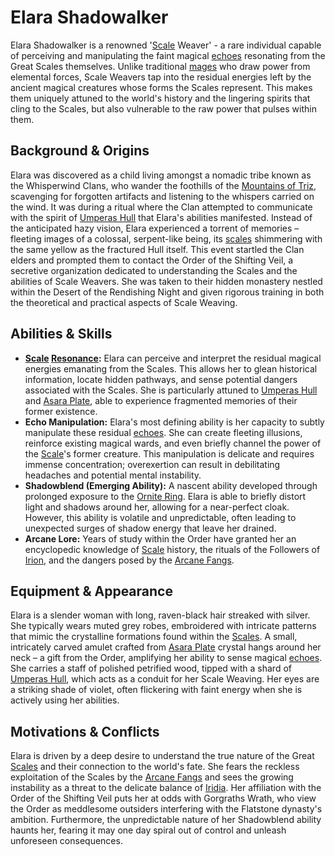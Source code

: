 # Elara Shadowalker

Elara Shadowalker is a renowned '[Scale](/geography/landmark/scale.md) Weaver' - a rare individual capable of perceiving and manipulating the faint magical [echoes](/raw/20250501/soul/echoes.md) resonating from the Great Scales themselves. Unlike traditional [mages](/raw/20250504/mage/mages.md) who draw power from elemental forces, Scale Weavers tap into the residual energies left by the ancient magical creatures whose forms the Scales represent.  This makes them uniquely attuned to the world's history and the lingering spirits that cling to the Scales, but also vulnerable to the raw power that pulses within them.

## Background & Origins

Elara was discovered as a child living amongst a nomadic tribe known as the Whisperwind Clans, who wander the foothills of the [Mountains of Triz](/geography/region/mountains-of-triz.md), scavenging for forgotten artifacts and listening to the whispers carried on the wind.  It was during a ritual where the Clan attempted to communicate with the spirit of [Umperas Hull](/geography/scale/umperas-hull.md) that Elara's abilities manifested.  Instead of the anticipated hazy vision, Elara experienced a torrent of memories – fleeting images of a colossal, serpent-like being, its [scales](/geography/landmark/scale.md) shimmering with the same yellow as the fractured Hull itself. This event startled the Clan elders and prompted them to contact the Order of the Shifting Veil, a secretive organization dedicated to understanding the Scales and the abilities of Scale Weavers.  She was taken to their hidden monastery nestled within the Desert of the Rendishing Night and given rigorous training in both the theoretical and practical aspects of Scale Weaving.

## Abilities & Skills

*   **[Scale](/geography/landmark/scale.md) [Resonance](/raw/20250501/resonance/resonance.md):** Elara can perceive and interpret the residual magical energies emanating from the Scales. This allows her to glean historical information, locate hidden pathways, and sense potential dangers associated with the Scales.  She is particularly attuned to [Umperas Hull](/geography/scale/umperas-hull.md) and [Asara Plate](/geography/scale/asara-plate.md), able to experience fragmented memories of their former existence.
*   **Echo Manipulation:**  Elara's most defining ability is her capacity to subtly manipulate these residual [echoes](/raw/20250501/soul/echoes.md). She can create fleeting illusions, reinforce existing magical wards, and even briefly channel the power of the [Scale](/geography/landmark/scale.md)'s former creature. This manipulation is delicate and requires immense concentration; overexertion can result in debilitating headaches and potential mental instability.
*   **Shadowblend (Emerging Ability):** A nascent ability developed through prolonged exposure to the [Ornite Ring](/geography/scale/ornite-ring.md). Elara is able to briefly distort light and shadows around her, allowing for a near-perfect cloak. However, this ability is volatile and unpredictable, often leading to unexpected surges of shadow energy that leave her drained.
*   **Arcane Lore:** Years of study within the Order have granted her an encyclopedic knowledge of [Scale](/geography/landmark/scale.md) history, the rituals of the Followers of [Irion](/being/deity/irion.md), and the dangers posed by the [Arcane Fangs](/structure/society/factions/arcane-fangs.md).
## Equipment & Appearance

Elara is a slender woman with long, raven-black hair streaked with silver. She typically wears muted grey robes, embroidered with intricate patterns that mimic the crystalline formations found within the [Scales](/geography/landmark/scale.md). A small, intricately carved amulet crafted from [Asara Plate](/geography/scale/asara-plate.md) crystal hangs around her neck – a gift from the Order, amplifying her ability to sense magical [echoes](/raw/20250501/soul/echoes.md). She carries a staff of polished petrified wood, tipped with a shard of [Umperas Hull](/geography/scale/umperas-hull.md), which acts as a conduit for her Scale Weaving.  Her eyes are a striking shade of violet, often flickering with faint energy when she is actively using her abilities.

## Motivations & Conflicts

Elara is driven by a deep desire to understand the true nature of the Great [Scales](/geography/landmark/scale.md) and their connection to the world's fate. She fears the reckless exploitation of the Scales by the [Arcane Fangs](/structure/society/factions/arcane-fangs.md) and sees the growing instability as a threat to the delicate balance of [Iridia](/geography/world/iridia.md).  Her affiliation with the Order of the Shifting Veil puts her at odds with Gorgraths Wrath, who view the Order as meddlesome outsiders interfering with the Flatstone dynasty's ambition. Furthermore, the unpredictable nature of her Shadowblend ability haunts her, fearing it may one day spiral out of control and unleash unforeseen consequences.
